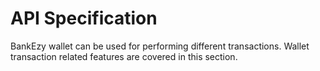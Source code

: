 # API Specification

BankEzy wallet can be used for performing different transactions. Wallet transaction related features are covered in this section.
